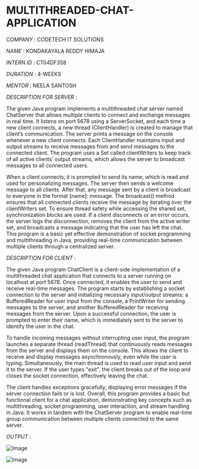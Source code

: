 # MULTITHREADED-CHAT-APPLICATION

*COMPANY* : CODETECH IT SOLUTIONS

*NAME* : KONDAKAYALA REDDY HIMAJA 

*INTERN ID* : CT04DF358

*DURATION* : 4-WEEKS

*MENTOR* : NEELA SANTOSH

*DESCRIPTION FOR SERVER* :

The given Java program implements a multithreaded chat server named ChatServer that allows multiple clients to connect and exchange messages in real time. It listens on port 5678 using a ServerSocket, and each time a new client connects, a new thread (ClientHandler) is created to manage that client’s communication. The server prints a message on the console whenever a new client connects. Each ClientHandler maintains input and output streams to receive messages from and send messages to the connected client. The program uses a Set<PrintWriter> called clientWriters to keep track of all active clients’ output streams, which allows the server to broadcast messages to all connected users.

When a client connects, it is prompted to send its name, which is read and used for personalizing messages. The server then sends a welcome message to all clients. After that, any message sent by a client is broadcast to everyone in the format [name]: message. The broadcast() method ensures that all connected clients receive the message by iterating over the clientWriters set. To ensure thread safety while accessing the shared set, synchronization blocks are used. If a client disconnects or an error occurs, the server logs the disconnection, removes the client from the active writer set, and broadcasts a message indicating that the user has left the chat. This program is a basic yet effective demonstration of socket programming and multithreading in Java, providing real-time communication between multiple clients through a centralized server.


*DESCRIPTION FOR CLIENT* :

The given Java program ChatClient is a client-side implementation of a multithreaded chat application that connects to a server running on localhost at port 5678. Once connected, it enables the user to send and receive real-time messages. The program starts by establishing a socket connection to the server and initializing necessary input/output streams: a BufferedReader for user input from the console, a PrintWriter for sending messages to the server, and another BufferedReader for receiving messages from the server. Upon a successful connection, the user is prompted to enter their name, which is immediately sent to the server to identify the user in the chat.

To handle incoming messages without interrupting user input, the program launches a separate thread (readThread) that continuously reads messages from the server and displays them on the console. This allows the client to receive and display messages asynchronously, even while the user is typing. Simultaneously, the main thread is used to read user input and send it to the server. If the user types "exit", the client breaks out of the loop and closes the socket connection, effectively leaving the chat.

The client handles exceptions gracefully, displaying error messages if the server connection fails or is lost. Overall, this program provides a basic but functional client for a chat application, demonstrating key concepts such as multithreading, socket programming, user interaction, and stream handling in Java. It works in tandem with the ChatServer program to enable real-time group communication between multiple clients connected to the same server.



*OUTPUT* :

![Image](https://github.com/user-attachments/assets/defe871c-34fb-4480-af65-ad8c72ed3705)


![Image](https://github.com/user-attachments/assets/cb9dd2df-307a-43fc-a9b9-156870ade05d)






